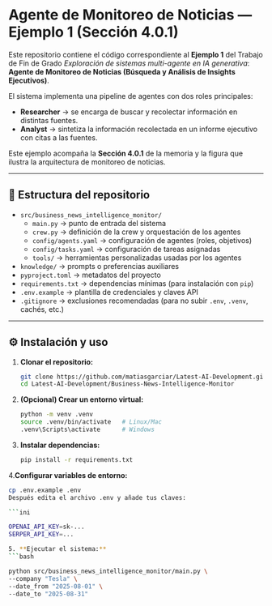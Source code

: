 # Agente de Monitoreo de Noticias  — Ejemplo 1 (Sección 4.0.1)

Este repositorio contiene el código correspondiente al **Ejemplo 1** del Trabajo de Fin de Grado *Exploración de sistemas multi-agente en IA generativa*:  
**Agente de Monitoreo de Noticias (Búsqueda y Análisis de Insights Ejecutivos)**.

El sistema implementa una pipeline de agentes con dos roles principales:

- **Researcher** → se encarga de buscar y recolectar información en distintas fuentes.  
- **Analyst** → sintetiza la información recolectada en un informe ejecutivo con citas a las fuentes.  

Este ejemplo acompaña la **Sección 4.0.1** de la memoria y la figura que ilustra la arquitectura de monitoreo de noticias.

---

## 📂 Estructura del repositorio

- `src/business_news_intelligence_monitor/`
  - `main.py` → punto de entrada del sistema  
  - `crew.py` → definición de la crew y orquestación de los agentes  
  - `config/agents.yaml` → configuración de agentes (roles, objetivos)  
  - `config/tasks.yaml` → configuración de tareas asignadas  
  - `tools/` → herramientas personalizadas usadas por los agentes  
- `knowledge/` → prompts o preferencias auxiliares  
- `pyproject.toml` → metadatos del proyecto  
- `requirements.txt` → dependencias mínimas (para instalación con `pip`)  
- `.env.example` → plantilla de credenciales y claves API  
- `.gitignore` → exclusiones recomendadas (para no subir `.env`, `.venv`, cachés, etc.)

---

## ⚙️ Instalación y uso

1. **Clonar el repositorio:**
   ```bash
   git clone https://github.com/matiasgarciar/Latest-AI-Development.git
   cd Latest-AI-Development/Business-News-Intelligence-Monitor

2. **(Opcional) Crear un entorno virtual:**
   ```bash
   python -m venv .venv
   source .venv/bin/activate   # Linux/Mac
   .venv\Scripts\activate      # Windows

3. **Instalar dependencias:**
   ```bash
   pip install -r requirements.txt

4.**Configurar variables de entorno:**
   ```bash
   cp .env.example .env
Después edita el archivo .env y añade tus claves:

   ```ini

   OPENAI_API_KEY=sk-...
   SERPER_API_KEY=...

5. **Ejecutar el sistema:**
   ```bash

python src/business_news_intelligence_monitor/main.py \
  --company "Tesla" \
  --date_from "2025-08-01" \
  --date_to "2025-08-31"

